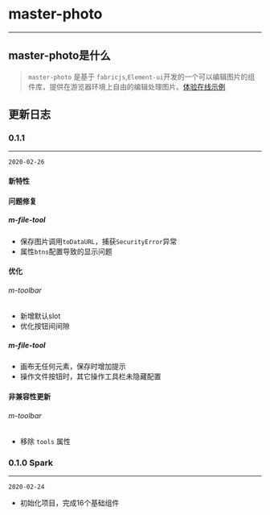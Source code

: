 # master-photo
------

## master-photo是什么
> `master-photo` 是基于 `fabricjs`,`Element-ui`开发的一个可以编辑图片的组件库，提供在游览器环境上自由的编辑处理图片。[体验在线示例](https://tangme.github.io/master-photo-demo/)

## 更新日志

### 0.1.1
------
`2020-02-26`

#### 新特性

#### 问题修复
##### m-file-tool
* 保存图片调用`toDataURL`，捕获`SecurityError`异常
* 属性`btns`配置导致的显示问题


#### 优化
###### m-toolbar
* 新增默认slot
* 优化按钮间间隙

##### m-file-tool
* 画布无任何元素，保存时增加提示
* 操作文件按钮时，其它操作工具栏未隐藏配置

#### 非兼容性更新
###### m-toolbar
* 移除 `tools` 属性

### 0.1.0 Spark
------
`2020-02-24`
* 初始化项目，完成16个基础组件